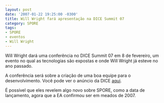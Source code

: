 ```yaml
---
layout: post
date: '2007-01-22 19:25:00 -0300'
title: Will Wright fará apresentação na DICE Summit 07
category: SPORE
tags:
- SPORE
- eventos
- Will Wright
---
```

Will Wright dará uma conferência no DICE Summit 07 em 8 de fevereiro, um evento no qual as tecnologias são expostas e onde Will Wright já esteve no ano passado.

A conferência será sobre a criação de uma boa equipe para o desenvolvimento. Você pode ver o anúncio da DICE [aqui](http://www.dicesummit.org/speakers.php?sp_id=4).

É possível que eles revelem algo novo sobre SPORE, como a data de lançamento, agora que a EA confirmou ser em meados de 2007.